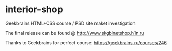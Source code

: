 # interior-shop
Geekbrains HTML+CSS course / PSD site maket investigation

The final release can be found @ http://www.skgbinetshop.h1n.ru

Thanks to Geekbrains for perfect course: https://geekbrains.ru/courses/246
